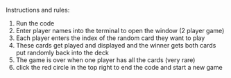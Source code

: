 Instructions and rules: 
1) Run the code
2) Enter player names into the terminal to open the window (2 player game)
3) Each player enters the index of the random card they want to play
4) These cards get played and displayed and the winner gets both cards put randomly back into the deck
5) The game is over when one player has all the cards (very rare)
6) click the red circle in the top right to end the code and start a new game